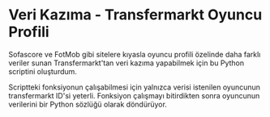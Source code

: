 # Veri Kazıma - Transfermarkt Oyuncu Profili

Sofascore ve FotMob gibi sitelere kıyasla oyuncu profili özelinde daha farklı veriler sunan Transfermarkt'tan veri kazıma yapabilmek için bu Python scriptini oluşturdum.

Scriptteki fonksiyonun çalışabilmesi için yalnızca verisi istenilen oyuncunun transfermarkt ID'si yeterli. Fonksiyon çalışmayı bitirdikten sonra oyuncunun verilerini bir Python sözlüğü olarak döndürüyor. 

